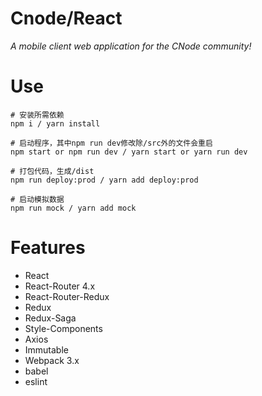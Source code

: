 # Cnode/React
*A mobile client web application for the CNode community!*

# Use

```
# 安装所需依赖
npm i / yarn install

# 启动程序，其中npm run dev修改除/src外的文件会重启
npm start or npm run dev / yarn start or yarn run dev

# 打包代码，生成/dist
npm run deploy:prod / yarn add deploy:prod

# 启动模拟数据
npm run mock / yarn add mock

```

# Features
- React
- React-Router 4.x
- React-Router-Redux
- Redux
- Redux-Saga
- Style-Components
- Axios
- Immutable
- Webpack 3.x
- babel
- eslint


